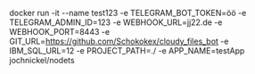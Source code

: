 docker run -it --name test123 -e TELEGRAM_BOT_TOKEN=öö -e TELEGRAM_ADMIN_ID=123 -e WEBHOOK_URL=jj22.de -e WEBHOOK_PORT=8443 -e GIT_URL=https://github.com/Schokokex/cloudy_files_bot -e IBM_SQL_URL=12 -e PROJECT_PATH=./ -e APP_NAME=testApp jochnickel/nodets
